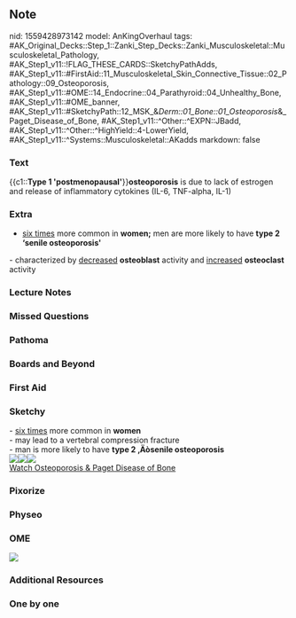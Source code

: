 ## Note
nid: 1559428973142
model: AnKingOverhaul
tags: #AK_Original_Decks::Step_1::Zanki_Step_Decks::Zanki_Musculoskeletal::Musculoskeletal_Pathology, #AK_Step1_v11::!FLAG_THESE_CARDS::SketchyPathAdds, #AK_Step1_v11::#FirstAid::11_Musculoskeletal_Skin_Connective_Tissue::02_Pathology::09_Osteoporosis, #AK_Step1_v11::#OME::14_Endocrine::04_Parathyroid::04_Unhealthy_Bone, #AK_Step1_v11::#OME_banner, #AK_Step1_v11::#SketchyPath::12_MSK_&_Derm::01_Bone::01_Osteoporosis_&_Paget_Disease_of_Bone, #AK_Step1_v11::^Other::^EXPN::JBadd, #AK_Step1_v11::^Other::^HighYield::4-LowerYield, #AK_Step1_v11::^Systems::Musculoskeletal::AKadds
markdown: false

### Text
<div>
  {{c1::<b>Type 1 'postmenopausal'</b>}}<b>osteoporosis</b> is due
  to lack of estrogen and release of inflammatory cytokines (IL-6,
  TNF-alpha, IL-1)
</div>

### Extra
- <u>six times</u> more common in <b>women;</b> men are more likely
to have <b>type 2 ‘senile osteoporosis'</b>
<div>
  - characterized by <u>decreased</u> <b>osteoblast</b> activity
  and <u>increased</u> <b>osteoclast</b> activity
</div>

### Lecture Notes


### Missed Questions


### Pathoma


### Boards and Beyond


### First Aid


### Sketchy
<div>
  - <u>six times</u> more common in <b>women</b>
</div>
<div>
  - may lead to a vertebral compression fracture
</div>
<div>
  - man is more likely to have <b>type 2 ‚Äòsenile osteoporosis</b>
</div>
<div><img src=
"Screen%20Shot%202020-03-10%20at%2010.00.19%20AM.JPG"><img src=
"Screen%20Shot%202020-03-10%20at%2010.00.32%20AM.JPG"><img src=
"Zoverall%20picture%20(56)_1566160514431.jpg"></div><a href=
"https://dashboard.sketchy.com/study/medical/courses/medical-pathophysiology/units/medical-pathophysiology-musculoskeletal-derm/videos/medical-pathophysiology-musculoskeletal-and-derm-bone-osteoporosis-and-paget-disease-of-bone?utm_source=anki&utm_medium=partnership&utm_campaign=february_update&utm_content=medical">Watch
Osteoporosis & Paget Disease of Bone</a>

### Pixorize


### Physeo


### OME
<div class="ome-widget">
  <a href="https://onlinemeded.org?ref=anki"><img src=
  "_OME_AnkiFlashcards_General_4.png"></a>
</div>

### Additional Resources


### One by one

